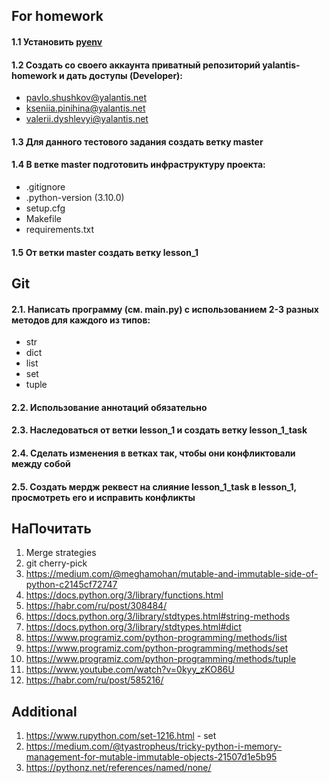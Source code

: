 ## For homework

#### 1.1 Установить [pyenv](https://github.com/pyenv/pyenv) 
#### 1.2 Создать со своего аккаунта приватный репозиторий yalantis-homework и дать доступы (Developer):
+ pavlo.shushkov@yalantis.net
+ kseniia.pinihina@yalantis.net
+ valerii.dyshlevyi@yalantis.net
#### 1.3 Для данного тестового задания создать ветку master
#### 1.4 В ветке master подготовить инфраструктуру проекта:
+ .gitignore 
+ .python-version (3.10.0)
+ setup.cfg 
+ Makefile
+ requirements.txt
#### 1.5 От ветки master создать ветку lesson_1

## Git
#### 2.1. Написать программу (см. main.py) с использованием 2-3 разных методов для каждого из типов:
+ str
+ dict
+ list
+ set
+ tuple
#### 2.2. Использование аннотаций обязательно
#### 2.3. Наследоваться от ветки lesson_1 и создать ветку lesson_1_task 
#### 2.4. Сделать изменения в ветках так, чтобы они конфликтовали между собой
#### 2.5. Создать мердж реквест на слияние lesson_1_task в lesson_1, просмотреть его и исправить конфликты


## НаПочитать
1. Merge strategies
2. git cherry-pick
3. https://medium.com/@meghamohan/mutable-and-immutable-side-of-python-c2145cf72747
4. https://docs.python.org/3/library/functions.html
5. https://habr.com/ru/post/308484/
6. https://docs.python.org/3/library/stdtypes.html#string-methods
7. https://docs.python.org/3/library/stdtypes.html#dict
8. https://www.programiz.com/python-programming/methods/list
9. https://www.programiz.com/python-programming/methods/set
10. https://www.programiz.com/python-programming/methods/tuple
11. https://www.youtube.com/watch?v=0kyy_zKO86U
12. https://habr.com/ru/post/585216/
## Additional
1. https://www.rupython.com/set-1216.html - set
2. https://medium.com/@tyastropheus/tricky-python-i-memory-management-for-mutable-immutable-objects-21507d1e5b95
3. https://pythonz.net/references/named/none/

